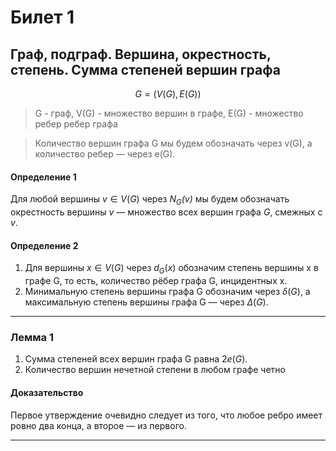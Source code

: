 # Билет 1

## Граф, подграф. Вершина, окрестность, степень. Сумма степеней вершин графа

$$
G = (V(G), E(G))
$$

> G - граф, V(G) - множество вершин в графе, E(G) - множество ребер ребер графа

> Количество вершин графа G мы будем обозначать через v(G), а количество ребер — через e(G).

#### Определение 1
Для любой вершины $v \in V(G)$ через *$N_G(v)$* мы будем обозначать окрестность вершины $v$ — множество всех вершин графа $G$, смежных с $v$.


#### Определение 2
 1) Для вершины $x \in V(G)$ через $d_G(x)$ обозначим степень
 вершины x в графе G, то есть, количество рёбер графа G,
 инцидентных x.
 2) Минимальную степень вершины графа G обозначим через
 $\delta(G)$, а максимальную степень вершины графа G — через
 $\Delta(G).$

---
### Лемма 1
1) Сумма степеней всех вершин графа G равна $2e(G).$
2) Количество вершин нечетной степени в любом графе четно

#### Доказательство
Первое утверждение очевидно следует из того, что 
любое ребро имеет ровно два конца, а второе — из первого.

---